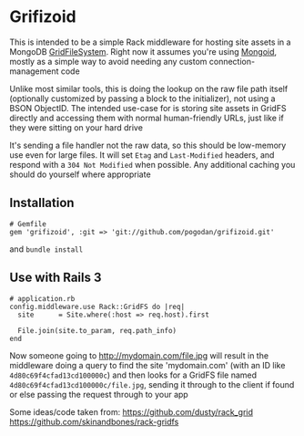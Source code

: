 # Grifizoid
  
  This is intended to be a simple Rack middleware for hosting site assets in a MongoDB [GridFileSystem](http://www.mongodb.org/display/DOCS/GridFS+in+Ruby). Right now it assumes you're using [Mongoid](http://mongoid.org/), mostly as a simple way to avoid needing any custom connection-management code

Unlike most similar tools, this is doing the lookup on the raw file path itself (optionally customized by passing a block to the initializer), not using a BSON ObjectID. The intended use-case for is storing site assets in GridFS directly and accessing them with normal human-friendly URLs, just like if they were sitting on your hard drive

It's sending a file handler not the raw data, so this should be low-memory use even for large files. It will set `Etag` and `Last-Modified` headers, and respond with a `304 Not Modified` when possible. Any additional caching you should do yourself where appropriate

## Installation

    # Gemfile
    gem 'grifizoid', :git => 'git://github.com/pogodan/grifizoid.git'

and `bundle install`

## Use with Rails 3

    # application.rb
    config.middleware.use Rack::GridFS do |req|
      site      = Site.where(:host => req.host).first
    
      File.join(site.to_param, req.path_info)
    end
  
Now someone going to http://mydomain.com/file.jpg will result in the middleware doing a query to find the site 'mydomain.com' (with an ID like `4d80c69f4cfad13cd100000c`) and then looks for a GridFS file named `4d80c69f4cfad13cd100000c/file.jpg`, sending it through to the client if found or else passing the request through to your app

Some ideas/code taken from:
  https://github.com/dusty/rack_grid
  https://github.com/skinandbones/rack-gridfs